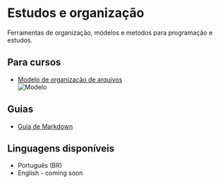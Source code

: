 # Estudos e organização

 Ferramentas de organização, módelos e metodos para programação e estudos.

## Para cursos

- [Modelo de organização de arquivos](https://github.com/CoralineVi/studies_organization/tree/main/nome_curso)  
![Modelo](https://file.notion.so/f/s/937063d2-b807-4695-9638-1ae0f200f437/Untitled.png?id=e95ed9b3-3008-47e1-95c0-a5f98913d825&table=block&spaceId=6884e101-2069-48f1-a4fc-d3bd1657f5ed&expirationTimestamp=1680828271981&signature=xjjeZnAcLDuNIg9E0NGGnzy0JVXO3wiqRsTGM2l3VdM&downloadName=Untitled.png "Modelo")

## Guias

- [Guia de Markdown](https://www.notion.so/mylimbo/Markdown-e-padroniza-o-nas-anota-es-71fec8dbe0b24238acb9063ad17b234b)

## Linguagens disponíveis

- Português (BR)
- English - coming soon
